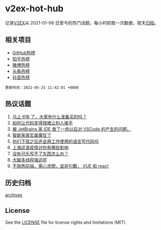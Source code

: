# v2ex-hot-hub

 记录[V2EX](https://www.v2ex.com/)从 2021-01-06 日至今的热门话题。每小时抓取一次数据，按天[归档](archives)。
 
 ## 相关项目

- [GitHub热榜](https://github.com/lonnyzhang423/github-hot-hub)
- [知乎热榜](https://github.com/lonnyzhang423/zhihu-hot-hub)
- [微博热榜](https://github.com/lonnyzhang423/weibo-hot-hub)
- [头条热榜](https://github.com/lonnyzhang423/toutiao-hot-hub)
- [抖音热榜](https://github.com/lonnyzhang423/douyin-hot-hub)


 `更新时间：2022-05-25 11:42:01 +0800`

## 热议话题

1. [马上 618 了，大家有什么准备买的吗？](https://www.v2ex.com/t/854952)
1. [如何让代码变得很难让别人接手](https://www.v2ex.com/t/855110)
1. [被 JetBrains 家 IDE 救了一命以后对 VSCode 的产生的问题。](https://www.v2ex.com/t/854928)
1. [智能家居实属魔怔了](https://www.v2ex.com/t/855036)
1. [你们下班之后还会用工作使用的语言写代码吗](https://www.v2ex.com/t/854929)
1. [上海这波疫情对你有哪些影响](https://www.v2ex.com/t/855121)
1. [没有可乐写不了东西怎么办？](https://www.v2ex.com/t/854997)
1. [大脑多线程强迫症](https://www.v2ex.com/t/854947)
1. [不熟悉前端，需心求問，並非引戰， VUE 和 react](https://www.v2ex.com/t/854956)

## 历史归档

[archives](archives)

## License

See the [LICENSE](LICENSE) file for license rights and limitations (MIT).
